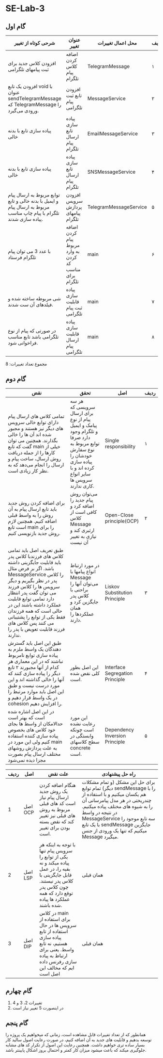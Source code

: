 # SE-Lab-3
## گام اول

| شرحی کوتاه از تغییر                                                     | عنوان تغییر                              | محل اعمال تغییرات    | ردیف |
|-------------------------------------------------------------------------|------------------------------------------|----------------------|------|
| افزودن کلاس جدید برای ثبت پیامهای تلگرامی| اضافه کردن کلاس پیام تلگرام             | TelegramMessage  | ۱    |
| افزودن یک تابع void با عنوان sendTelegramMessage که TelegramMessage را ورودی می‌گیرد.                       | افزودن تابع ثبت پیام تلگرامی              | MessageService        | ۲    |
| پیاده سازی تابع با بدنه خالی                   | پیاده سازی تابع ارسال پیام تلگرام                | EmailMessageService        | ۳    |
| پیاده سازی تابع با بدنه خالی                   | پیاده سازی تابع ارسال پیام تلگرام          | SNSMessageService | ۴    |
| توابع مربوط به ارسال پیام و ایمیل با بدنه خالی و تابع مربوط به ارسال پیام تلگرام با پیام چاپ مناسب پیاده سازی شدند.                              | افزودن سرویس پردازش پیامهای تلگرام             | TelegramMessageService | ۵    |
| با عدد 3 می توان پیام تلگرام فرستاد                            | اضافه کردن پیام مربوط به وارد کردن کد مناسب برای تلگرام          | main | ۶    |
| شی مربوطه ساخته شده و فیلدهای آن ست شدند.                               | پیاده سازی قابلیت ثبت پیام تلگرامی           | main | ۷    |
| در صورتی که پیام از نوع تلگرامی باشد تابع مناسب فراخوانی شود.                      | پیاده سازی قابلیت ارسال پیام تلگرامی          | main  | ۸    |


مجموع تعداد تغییرات: 8

## گام دوم

| نقض | تحقق | اصل | ردیف |
|---------------------------------------------------------------------------------------------------------------------------------------------------------------------------------------------------------------------------------------------------------------------------------------------------------------------------------------------------------------------------------------------------------------------------------------------------------------------------------------------------------------------------------------------------------------------------------------------------------------------------------------------------------------------------------------------------------------------------------------|--------------------------------------------------------------------------------------------------------------------------------------------------------------------------------------------|---------------------------------|------|
| تمامی کلاس های ارسال پیام دارای توابع خالی سرویس های دیگر نیز هستند و مجبور شده اند آن ها را خالی بگذارند. همچنین می توان گفت که تابع main خیلی از کارها را از جمله دریافت روش ارسال، ساخت پیام و ارسال را انجام می‌دهد که به نظر کار زیادی است. | هر سه سرویسی که برای ارسال پیام از نوع پیامک و ایمیل و تلگرام وجود دارد صرفا توابع مربوط به نوع سفارش خودشان را پیاده سازی کرده اند و با سایر انواع سرویس ها کاری ندارند.                              | Single responsibility           | ۱    
| برای اضافه کردن روش جدید باید تابع ارسال پیام به آن روش را به واسط قبلی اضافه کنیم. همچنین لازم است تابع main را برای روش جدید بازنویسی کنیم. | می‌توان روش پیام جدید را اضافه کرد و کافی است از کلاس Message ارثبری کند و نیازی به تغییر آن نیست        | Open-Close principle(OCP)       | ۲    |
| طبق تعریف اصل باید تمامی کلاس های فرزندبا کلاس پدر باید قابلیت جایگزینی داشته باشد. اگر بر فرض مثال MessageService را کلاس پدر در نظر بگیریم و دیگر سرویس ها را کلاس فرزند می توان گفت پدر انتظار دارد تمامی توابع قابلیت عملکرد داشته باشند این در حالی است که همه فرزندان فقط یکی از توابع را پشتیبانی می کنند پس کلاس های فرزند قابلیت تعویض با پدر را ندارند.                                                                                                                                                                                                                                                                                                                                                                                  | در مورد ارتباط انواع پیامها با Message می‌توان آنها را براحتی با کلاس پدر جایگزین کرد و همان عملکردها را دارند.                                                                                                                                       | Liskov Substitution Principle   | ۳    |
| طبق این اصل باید گسترش دهندگان یک واسط ملزم به پیاده سازی توابع نامربوط نباشند که در این معماری هر کدام از آنها مجبورند ۲ تابع دیگر را پیاده سازی کنند که آنها را خالی گذاشته اند و این مورد درست نیست و طبق این اصل باید موارد مرتبط را در یک واسط قرار دهیم و cohesion را افزایش دهیم.                                                                                                                                                                                                                                                                                                                                                                                                                                               | این اصل بطور کلی نقض شده است.                                                                                                                                                              | Interface Segregation Principle | ۴    |
| در این اصل اشاره شده است که بهتر است حدالامکان از واسط ها بجای خود کلاس های بخصوص پیاده سازی کننده استفاده کنیم ولی این مورد در main به علت پردازش روشهای مختلف ارسال پیام بصورت مجزا دیده نمی‌شود                                                                                                                                                                                                                                                                                                                                                                                                                                                                                          | این مورد رعایت نشده است چونکه وابستگی در سطح کلاسهای concrete است.  | Dependency Inversion Principle  | ۵    |


| ردیف | اصل | علت نقض | راه حل پیشنهادی |
|------------------------------------------------|---------------------------------------------------------------|-----|------| 
| 1 | اصل OCP | هنگام اضافه کردن یک روش جدید ارسال پیام نیاز است کد های قبلی مربوط به روش های قبلی نیز تغییر کند که نقض بسته بودن برای تغییر است. | برای حل این مشکل (و تمام مشکلات دیگر) تمام توابع sendMessage را با هم یکسان میکنیم و با استفاده از چندریختی در هر مدل پیامرسانی آن را به شیوه های مختلف پیاده میکنیم. در نتیجه در واسط MessageService سه تابع موجود را با یک تابع sendMessage جایگزین میکنیم که تنها یک ورودی از جنس Message میگیرد. |
| 2 | اصل LSP | با توجه به اینکه هر سرویس پیام تنها یکی از توابع را پیاده میکند و نه بقیه را، در عمل قابل جایگزینی با کلاس پدر نیستند. چون کلاس پدر توقع دارد که همه عملکرد ها پیاده شده باشند. | همان قبلی |
| 3 | اصل DIP | در کلاس main برای استفاده از سرویس ها در حال استفاده از تابع پیاده سازی هستیم، نه تابع واسط. یعنی برای ارتباط به پیاده سازی رفرنس داده ایم که مخالف این اصل است | همان قبلی |

## گام چهارم

1. تغییرات 2، 3 و 4
2. در اینصورت 5 تغییر نیاز است

## گام پنجم

همانطور که از تعداد تغییرات قابل مشاهده است، زمانی که میخواهیم یک پروژه را توسعه بدهیم و قابلیت های جدید به آن اضافه کنیم، در صورت رعایت اصول سالید کار بسیار ساده تری خواهیم داشت. همچنین رعایت این اصول از تکرار کد های مشابه جلوگیری میکند که باعث میشود میزان کار کمتر و احتمال بروز اشکال پایینتر باشد.
